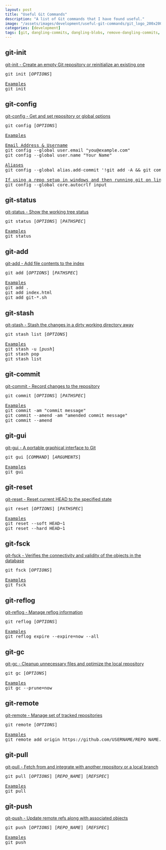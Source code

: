 ```yaml
---
layout: post
title: "Useful Git Commands"
description: "A list of Git commands that I have found useful."
image: "/assets/images/development/useful-git-commands/git_logo_200x200.png"
categories: [development]
tags: [git, dangling-commits, dangling-blobs, remove-dangling-commits, remove-dangling-blobs]
---
```

## git-init
<a href="https://git-scm.com/docs/git-init" target="_blank">git-init - Create an empty Git repository or reinitialize an existing one</a>
<pre>
git init [<i>OPTIONS</i>]

<u>Examples</u>
git init
</pre>

## git-config
<a href="https://git-scm.com/docs/git-config" target="_blank">git-config - Get and set repository or global options</a>
<pre>
git config [<i>OPTIONS</i>]

<u>Examples</u>

<u>Email Address & Username</u>
git config --global user.email "you@example.com"
git config --global user.name "Your Name"

<u>Aliases</u>
git config --global alias.add-commit '!git add -A && git commit'

<u>If using a repo setup in windows and then running git on linux</u>
git config --global core.autocrlf input
</pre>

## git-status
<a href="https://git-scm.com/docs/git-status" target="_blank">git-status - Show the working tree status</a>
<pre>
git status [<i>OPTIONS</i>] [<i>PATHSPEC</i>]

<u>Examples</u>
git status
</pre>

## git-add
<a href="https://git-scm.com/docs/git-add" target="_blank">git-add - Add file contents to the index</a>
<pre>
git add [<i>OPTIONS</i>] [<i>PATHSPEC</i>]

<u>Examples</u>
git add .
git add index.html
git add git-*.sh
</pre>


## git-stash
<a href="https://git-scm.com/docs/git-stash" target="_blank">git-stash - Stash the changes in a dirty working directory away</a>
<pre>
git stash list [<i>OPTIONS</i>]

<u>Examples</u>
git stash -u [<i>push</i>]
git stash pop
git stash list
</pre>


## git-commit
<a href="https://git-scm.com/docs/git-commit" target="_blank">git-commit - Record changes to the repository</a>
<pre>
git commit [<i>OPTIONS</i>] [<i>PATHSPEC</i>]

<u>Examples</u>
git commit -am "commit message"
git commit --amend -am "amended commit message"
git commit --amend
</pre>


## git-gui
<a href="https://git-scm.com/docs/git-gui" target="_blank">git-gui - A portable graphical interface to Git</a>
<pre>
git gui [<i>COMMAND</i>] [<i>ARGUMENTS</i>]

<u>Examples</u>
git gui
</pre>


## git-reset
<a href="https://git-scm.com/docs/git-reset" target="_blank">git-reset - Reset current HEAD to the specified state</a>
<pre>
git reset [<i>OPTIONS</i>] [<i>PATHSPEC</i>]

<u>Examples</u>
git reset --soft HEAD~1
git reset --hard HEAD~1
</pre>


## git-fsck
<a href="https://git-scm.com/docs/git-fsck" target="_blank">git-fsck - Verifies the connectivity and validity of the objects in the database</a>
<pre>
git fsck [<i>OPTIONS</i>]

<u>Examples</u>
git fsck
</pre>


## git-reflog
<a href="https://git-scm.com/docs/git-reflog" target="_blank">git-reflog - Manage reflog information</a>
<pre>
git reflog [<i>OPTIONS</i>]

<u>Examples</u>
git reflog expire --expire=now --all
</pre>


## git-gc
<a href="https://git-scm.com/docs/git-gc" target="_blank">git-gc - Cleanup unnecessary files and optimize the local repository</a>
<pre>
git gc [<i>OPTIONS</i>]

<u>Examples</u>
git gc --prune=now
</pre>


## git-remote
<a href="https://git-scm.com/docs/git-remote" target="_blank">git-remote - Manage set of tracked repositories</a>
<pre>
git remote [<i>OPTIONS</i>]

<u>Examples</u>
git remote add origin https://github.com/USERNAME/REPO_NAME.git
</pre>


## git-pull
<a href="https://git-scm.com/docs/git-pull" target="_blank">git-pull - Fetch from and integrate with another repository or a local branch</a>
<pre>
git pull [<i>OPTIONS</i>] [<i>REPO_NAME</i>] [<i>REFSPEC</i>]

<u>Examples</u>
git pull
</pre>


## git-push
<a href="https://git-scm.com/docs/git-push" target="_blank">git-push - Update remote refs along with associated objects</a>
<pre>
git push [<i>OPTIONS</i>] [<i>REPO_NAME</i>] [<i>REFSPEC</i>]

<u>Examples</u>
git push
</pre>
